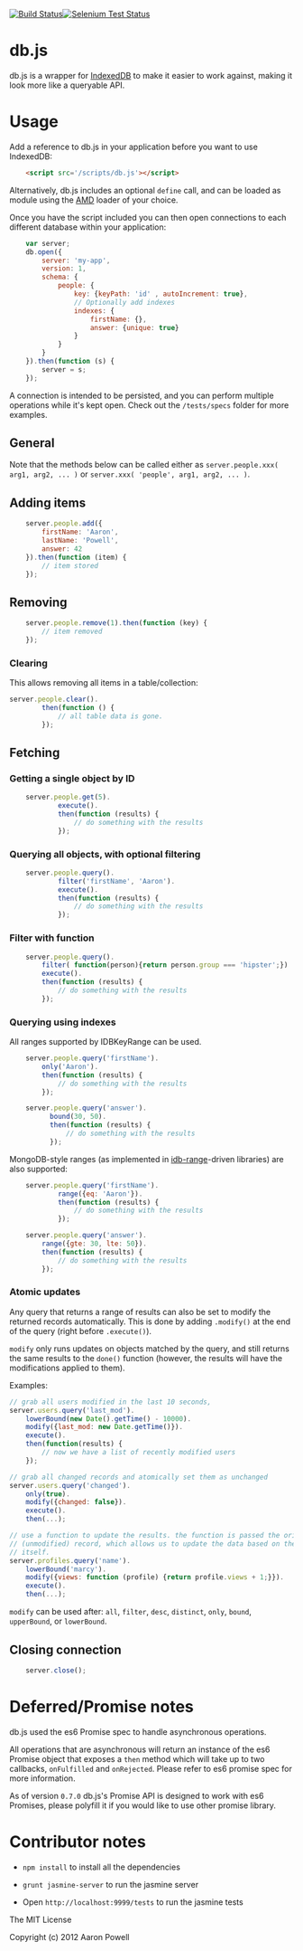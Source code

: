 [![Build Status](https://travis-ci.org/aaronpowell/db.js.png?branch=master)](https://travis-ci.org/aaronpowell/db.js)[![Selenium Test Status](https://saucelabs.com/buildstatus/aaronpowell)](https://saucelabs.com/u/aaronpowell)

# db.js

db.js is a wrapper for [IndexedDB](http://www.w3.org/TR/IndexedDB/) to
make it easier to work against, making it look more like a queryable API.

# Usage

Add a reference to db.js in your application before you want to use IndexedDB:

```html
    <script src='/scripts/db.js'></script>
```

Alternatively, db.js includes an optional `define` call, and can be loaded
as module using the [AMD](https://github.com/amdjs/amdjs-api/wiki/AMD)
loader of your choice.

Once you have the script included you can then open connections to each
different database within your application:

```js
    var server;
    db.open({
        server: 'my-app',
        version: 1,
        schema: {
            people: {
                key: {keyPath: 'id' , autoIncrement: true},
                // Optionally add indexes
                indexes: {
                    firstName: {},
                    answer: {unique: true}
                }
            }
        }
    }).then(function (s) {
        server = s;
    });
```

A connection is intended to be persisted, and you can perform multiple
operations while it's kept open. Check out the `/tests/specs` folder
for more examples.

## General

Note that the methods below can be called either as
`server.people.xxx( arg1, arg2, ... )` or
`server.xxx( 'people', arg1, arg2, ... )`.

## Adding items

```js
    server.people.add({
        firstName: 'Aaron',
        lastName: 'Powell',
        answer: 42
    }).then(function (item) {
        // item stored
    });
```

## Removing

```js
    server.people.remove(1).then(function (key) {
        // item removed
    });
```

### Clearing
This allows removing all items in a table/collection:

```js
server.people.clear().
        then(function () {
            // all table data is gone.
        });
```

## Fetching

### Getting a single object by ID

```js
    server.people.get(5).
            execute().
            then(function (results) {
                // do something with the results
            });
```

### Querying all objects, with optional filtering

```js
    server.people.query().
            filter('firstName', 'Aaron').
            execute().
            then(function (results) {
                // do something with the results
            });
```

### Filter with function

```js
    server.people.query().
        filter( function(person){return person.group === 'hipster';})
        execute().
        then(function (results) {
            // do something with the results
        });
```

### Querying using indexes

All ranges supported by IDBKeyRange can be used.

```js
    server.people.query('firstName').
        only('Aaron').
        then(function (results) {
            // do something with the results
        });

    server.people.query('answer').
          bound(30, 50).
          then(function (results) {
              // do something with the results
          });
```

MongoDB-style ranges (as implemented in
[idb-range](https://github.com/treojs/idb-range)-driven libraries)
are also supported:

```js
    server.people.query('firstName').
            range({eq: 'Aaron'}).
            then(function (results) {
                // do something with the results
            });

    server.people.query('answer').
        range({gte: 30, lte: 50}).
        then(function (results) {
            // do something with the results
        });
```

### Atomic updates

Any query that returns a range of results can also be set to modify the returned
records automatically. This is done by adding `.modify()` at the end of the query
(right before `.execute()`).

`modify` only runs updates on objects matched by the query, and still returns
the same results to the `done()` function (however, the results will have the
modifications applied to them).

Examples:

```js
// grab all users modified in the last 10 seconds,
server.users.query('last_mod').
    lowerBound(new Date().getTime() - 10000).
    modify({last_mod: new Date.getTime()}).
    execute().
    then(function(results) {
        // now we have a list of recently modified users
    });

// grab all changed records and atomically set them as unchanged
server.users.query('changed').
    only(true).
    modify({changed: false}).
    execute().
    then(...);

// use a function to update the results. the function is passed the original
// (unmodified) record, which allows us to update the data based on the record
// itself.
server.profiles.query('name').
    lowerBound('marcy').
    modify({views: function (profile) {return profile.views + 1;}}).
    execute().
    then(...);
```

`modify` can be used after: `all`, `filter`, `desc`, `distinct`, `only`,
`bound`, `upperBound`, or `lowerBound`.

## Closing connection

```js
    server.close();
```

# Deferred/Promise notes

db.js used the es6 Promise spec to handle asynchronous operations.

All operations that are asynchronous will return an instance of the
es6 Promise object that exposes a `then` method which will take up
to two callbacks, `onFulfilled` and `onRejected`. Please refer to
es6 promise spec for more information.

As of version `0.7.0` db.js's Promise API is designed to work with
es6 Promises, please polyfill it if you would like to use other promise
library.

# Contributor notes

- `npm install` to install all the dependencies

- `grunt jasmine-server` to run the jasmine server

- Open `http://localhost:9999/tests` to run the jasmine tests

The MIT License

Copyright (c) 2012 Aaron Powell
